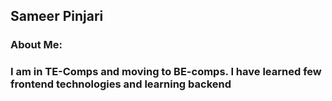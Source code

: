 ## Sameer Pinjari

### About Me:

### I am in TE-Comps and moving to BE-comps. I have learned few frontend technologies and learning backend

